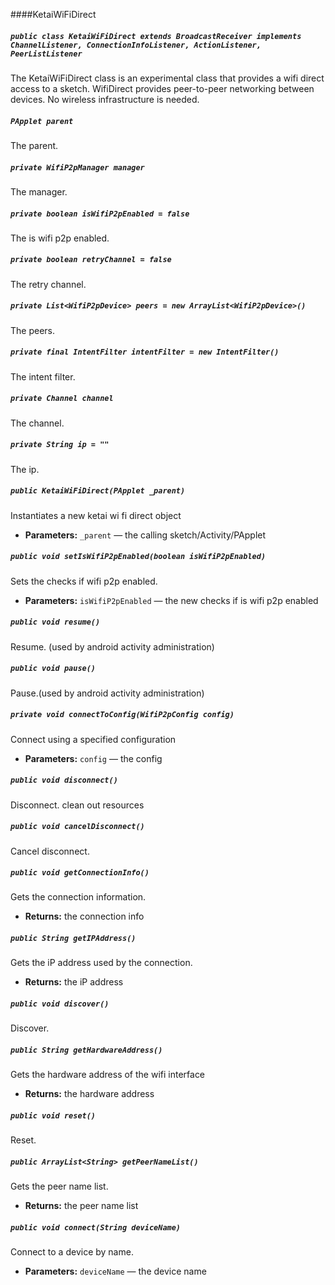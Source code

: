 ####KetaiWiFiDirect

##### `public class KetaiWiFiDirect extends BroadcastReceiver implements   ChannelListener, ConnectionInfoListener, ActionListener,   PeerListListener`

The KetaiWiFiDirect class is an experimental class that provides a wifi direct access to a sketch. WifiDirect provides peer-to-peer networking between devices. No wireless infrastructure is needed.

##### `PApplet parent`

The parent.

##### `private WifiP2pManager manager`

The manager.

##### `private boolean isWifiP2pEnabled = false`

The is wifi p2p enabled.

##### `private boolean retryChannel = false`

The retry channel.

##### `private List<WifiP2pDevice> peers = new ArrayList<WifiP2pDevice>()`

The peers.

##### `private final IntentFilter intentFilter = new IntentFilter()`

The intent filter.

##### `private Channel channel`

The channel.

##### `private String ip = ""`

The ip.

##### `public KetaiWiFiDirect(PApplet _parent)`

Instantiates a new ketai wi fi direct object

 * **Parameters:** `_parent` — the calling sketch/Activity/PApplet

##### `public void setIsWifiP2pEnabled(boolean isWifiP2pEnabled)`

Sets the checks if wifi p2p enabled.

 * **Parameters:** `isWifiP2pEnabled` — the new checks if is wifi p2p enabled

##### `public void resume()`

Resume. (used by android activity administration)

##### `public void pause()`

Pause.(used by android activity administration)

##### `private void connectToConfig(WifiP2pConfig config)`

Connect using a specified configuration

 * **Parameters:** `config` — the config

##### `public void disconnect()`

Disconnect. clean out resources

##### `public void cancelDisconnect()`

Cancel disconnect.

##### `public void getConnectionInfo()`

Gets the connection information.

 * **Returns:** the connection info

##### `public String getIPAddress()`

Gets the iP address used by the connection.

 * **Returns:** the iP address

##### `public void discover()`

Discover.

##### `public String getHardwareAddress()`

Gets the hardware address of the wifi interface

 * **Returns:** the hardware address

##### `public void reset()`

Reset.

##### `public ArrayList<String> getPeerNameList()`

Gets the peer name list.

 * **Returns:** the peer name list

##### `public void connect(String deviceName)`

Connect to a device by name.

 * **Parameters:** `deviceName` — the device name
